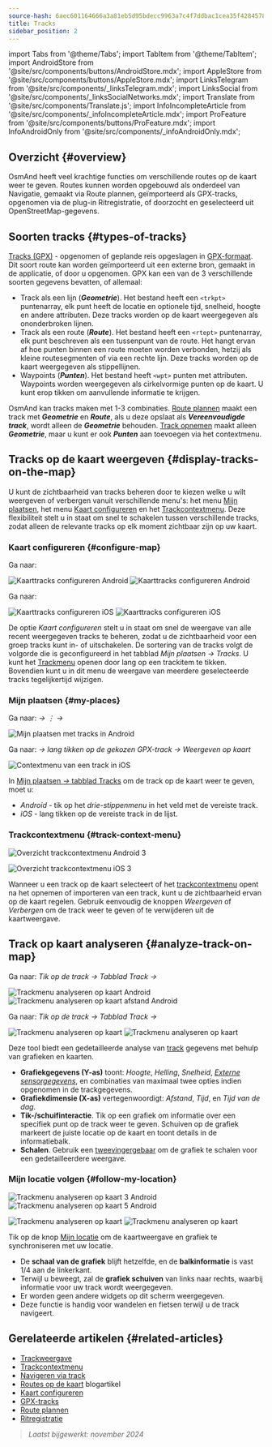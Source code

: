 ```yaml
---
source-hash: 6aec601164666a3a81eb5d95bdecc9963a7c4f7ddbac1cea35f42845786713b8
title: Tracks
sidebar_position: 2
---
```

import Tabs from '@theme/Tabs';
import TabItem from '@theme/TabItem';
import AndroidStore from '@site/src/components/buttons/AndroidStore.mdx';
import AppleStore from '@site/src/components/buttons/AppleStore.mdx';
import LinksTelegram from '@site/src/components/_linksTelegram.mdx';
import LinksSocial from '@site/src/components/_linksSocialNetworks.mdx';
import Translate from '@site/src/components/Translate.js';
import InfoIncompleteArticle from '@site/src/components/_infoIncompleteArticle.mdx';
import ProFeature from '@site/src/components/buttons/ProFeature.mdx';
import InfoAndroidOnly from '@site/src/components/_infoAndroidOnly.mdx';



## Overzicht {#overview}

OsmAnd heeft veel krachtige functies om verschillende routes op de kaart weer te geven. Routes kunnen worden opgebouwd als onderdeel van Navigatie, gemaakt via Route plannen, geïmporteerd als GPX-tracks, opgenomen via de plug-in Ritregistratie, of doorzocht en geselecteerd uit OpenStreetMap-gegevens.


## Soorten tracks {#types-of-tracks}

[Tracks (GPX)](#display-tracks-on-the-map) - opgenomen of geplande reis opgeslagen in [GPX-formaat](https://en.wikipedia.org/wiki/GPS_Exchange_Format). Dit soort route kan worden geïmporteerd uit een externe bron, gemaakt in de applicatie, of door u opgenomen. GPX kan een van de 3 verschillende soorten gegevens bevatten, of allemaal:

- Track als een lijn (***Geometrie***). Het bestand heeft een ```<trkpt>``` puntenarray, elk punt heeft de locatie en optionele tijd, snelheid, hoogte en andere attributen. Deze tracks worden op de kaart weergegeven als ononderbroken lijnen.
- Track als een route (***Route***). Het bestand heeft een ```<rtept>``` puntenarray, elk punt beschreven als een tussenpunt van de route. Het hangt ervan af hoe punten binnen een route moeten worden verbonden, hetzij als kleine routesegmenten of via een rechte lijn. Deze tracks worden op de kaart weergegeven als stippellijnen.
- Waypoints (***Punten***). Het bestand heeft ```<wpt>``` punten met attributen. Waypoints worden weergegeven als cirkelvormige punten op de kaart. U kunt erop tikken om aanvullende informatie te krijgen.

OsmAnd kan tracks maken met 1-3 combinaties. [Route plannen](../../plan-route/create-route.md) maakt een track met ***Geometrie*** en ***Route***, als u deze opslaat als ***Vereenvoudigde track***, wordt alleen de ***Geometrie*** behouden. [Track opnemen](../../plugins/trip-recording.md#new-track-recording) maakt alleen ***Geometrie***, maar u kunt er ook ***Punten*** aan toevoegen via het contextmenu.


## Tracks op de kaart weergeven {#display-tracks-on-the-map}

U kunt de zichtbaarheid van tracks beheren door te kiezen welke u wilt weergeven of verbergen vanuit verschillende menu's: het menu [Mijn plaatsen](#my-places), het menu [Kaart configureren](#configure-map) en het [Trackcontextmenu](#track-context-menu). Deze flexibiliteit stelt u in staat om snel te schakelen tussen verschillende tracks, zodat alleen de relevante tracks op elk moment zichtbaar zijn op uw kaart.

### Kaart configureren {#configure-map}

<Tabs groupId="operating-systems" queryString="current-os">

<TabItem value="android" label="Android">

Ga naar: *<Translate android="true" ids="shared_string_menu,configure_map,shared_string_show,show_gpx"/>*

![Kaarttracks configureren Android](@site/static/img/map/tracks_and_routes/tracks_and_routes_display_1_andr.png) ![Kaarttracks configureren Android](@site/static/img/map/tracks_and_routes/tracks_and_routes_display_andr.png)

</TabItem>

<TabItem value="ios" label="iOS">

Ga naar: *<Translate ios="true" ids="shared_string_menu,configure_map,shared_string_gpx_tracks"/>*

![Kaarttracks configureren iOS](@site/static/img/personal/tracks/follow_track_1_ios.png) ![Kaarttracks configureren iOS](@site/static/img/personal/tracks/configure_map_track_menu_ios.png)

</TabItem>

</Tabs>

De optie *Kaart configureren* stelt u in staat om snel de weergave van alle recent weergegeven tracks te beheren, zodat u de zichtbaarheid voor een groep tracks kunt in- of uitschakelen. De sortering van de tracks volgt de volgorde die is geconfigureerd in het tabblad *Mijn plaatsen → Tracks*. U kunt het [Trackmenu](../../personal/tracks/manage-tracks.md#track-menu) openen door lang op een trackitem te tikken. Bovendien kunt u in dit menu de weergave van meerdere geselecteerde tracks tegelijkertijd wijzigen.

### Mijn plaatsen {#my-places}

<Tabs groupId="operating-systems" queryString="current-os">

<TabItem value="android" label="Android">

Ga naar: *<Translate android="true" ids="shared_string_menu,shared_string_my_places,shared_string_gpx_files"/> → &#8942; → <Translate android="true" ids="shared_string_show_on_map"/>*

![Mijn plaatsen met tracks in Android](@site/static/img/personal/tracks/one_track_menu_andr.png)

</TabItem>

<TabItem value="ios" label="iOS">

Ga naar: *<Translate ios="true" ids="shared_string_menu,shared_string_my_places,shared_string_gpx_tracks"/> → lang tikken op de gekozen GPX-track → Weergeven op kaart*

![Contextmenu van een track in iOS](@site/static/img/personal/tracks/one_track_menu_ios.png)

</TabItem>

</Tabs>

In [Mijn plaatsen *→* tabblad Tracks](../../personal/tracks/manage-tracks.md#manage-tracks) om de track op de kaart weer te geven, moet u:

- *Android* - tik op het *drie-stippenmenu* in het veld met de vereiste track.
- *iOS* - lang tikken op de vereiste track in de lijst.


### Trackcontextmenu {#track-context-menu}

<Tabs groupId="operating-systems" queryString="current-os">

<TabItem value="android" label="Android">

![Overzicht trackcontextmenu Android 3](@site/static/img/personal/tracks/track_context_overview_andr_3.png)

</TabItem>

<TabItem value="ios" label="iOS">

![Overzicht trackcontextmenu iOS 3](@site/static/img/personal/tracks/track_context_overview_ios_3.png)

</TabItem>

</Tabs>

Wanneer u een track op de kaart selecteert of het [trackcontextmenu](./track-context-menu.md) opent na het opnemen of importeren van een track, kunt u de zichtbaarheid ervan op de kaart regelen. Gebruik eenvoudig de knoppen *Weergeven* of *Verbergen* om de track weer te geven of te verwijderen uit de kaartweergave.


## Track op kaart analyseren {#analyze-track-on-map}

<Tabs groupId="operating-systems" queryString="current-os">

<TabItem value="android" label="Android">

Ga naar: *Tik op de track → Tabblad Track → <Translate android="true" ids="analyze_on_map"/>*

![Trackmenu analyseren op kaart Android](@site/static/img/personal/tracks/analyze_track_on_map_andr.png) ![Trackmenu analyseren op kaart afstand Android](@site/static/img/personal/tracks/analyze_track_on_map_distance_andr.png)

</TabItem>

<TabItem value="ios" label="iOS">

Ga naar: *Tik op de track → Tabblad Track → <Translate ios="true" ids="analyze_on_map"/>*

![Trackmenu analyseren op kaart](@site/static/img/personal/tracks/track_analyze_ios.png) ![Trackmenu analyseren op kaart ](@site/static/img/personal/tracks/track_analyze_on_map_ios.png)

</TabItem>

</Tabs>

Deze tool biedt een gedetailleerde analyse van [track](../../map/tracks/track-context-menu.md#options) gegevens met behulp van grafieken en kaarten.

- **Grafiekgegevens (Y-as)** toont: *Hoogte*, *Helling*, *Snelheid*, [*Externe sensorgegevens*](../../plugins/external-sensors.md), en combinaties van maximaal twee opties indien opgenomen in de trackgegevens.
- **Grafiekdimensie (X-as)** vertegenwoordigt: *Afstand*, *Tijd*, en *Tijd van de dag*.
- **Tik-/schuifinteractie**. Tik op een grafiek om informatie over een specifiek punt op de track weer te geven. Schuiven op de grafiek markeert de juiste locatie op de kaart en toont details in de informatiebalk.
- **Schalen**. Gebruik een [tweevingergebaar](../../map/interact-with-map.md#gestures) om de grafiek te schalen voor een gedetailleerdere weergave.


### Mijn locatie volgen {#follow-my-location}

<Tabs groupId="operating-systems" queryString="current-os">

<TabItem value="android" label="Android">

![Trackmenu analyseren op kaart 3 Android](@site/static/img/personal/tracks/track_analyze_on_map_3_android.png) ![Trackmenu analyseren op kaart 5 Android](@site/static/img/personal/tracks/track_analyze_on_map_5_android.png)

</TabItem>

<TabItem value="ios" label="iOS">

![Trackmenu analyseren op kaart](@site/static/img/personal/tracks/track_follow_my_location_3_ios.png) ![Trackmenu analyseren op kaart ](@site/static/img/personal/tracks/track_follow_my_location_4_ios.png)

</TabItem>

</Tabs>

Tik op de knop [Mijn locatie](../../map/interact-with-map.md#my-location-and-zoom) om de kaartweergave en grafiek te synchroniseren met uw locatie.

- De **schaal van de grafiek** blijft hetzelfde, en de **balkinformatie** is vast 1/4 aan de linkerkant.
- Terwijl u beweegt, zal de **grafiek schuiven** van links naar rechts, waarbij informatie voor uw track wordt weergegeven.
- Er worden geen andere widgets op dit scherm weergegeven.
- Deze functie is handig voor wandelen en fietsen terwijl u de track navigeert.


## Gerelateerde artikelen {#related-articles}

- [Trackweergave](./appearance.md)
- [Trackcontextmenu](./track-context-menu.md)
- [Navigeren via track](../../navigation/setup/gpx-navigation.md)
- [Routes op de kaart](https://docs.osmand.net/blog/routes) blogartikel
- [Kaart configureren](../../map/configure-map-menu.md)
- [GPX-tracks](../../personal/tracks/index.md)
- [Route plannen](../../plan-route/index.md)
- [Ritregistratie](../../plugins/trip-recording.md)

> *Laatst bijgewerkt: november 2024*